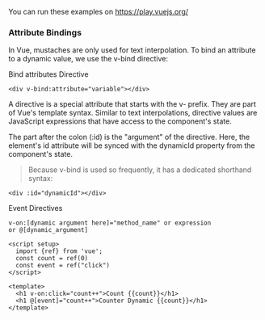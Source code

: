 You can run these examples on https://play.vuejs.org/



### Attribute Bindings
In Vue, mustaches are only used for text interpolation. To bind an attribute to a dynamic value, we use the v-bind directive:

Bind attributes Directive
```vue
<div v-bind:attribute="variable"></div>
```

A directive is a special attribute that starts with the v- prefix. They are part of Vue's template syntax. Similar to text interpolations, directive values are JavaScript expressions that have access to the component's state.

The part after the colon (:id) is the "argument" of the directive. Here, the element's id attribute will be synced with the dynamicId property from the component's state.

> Because v-bind is used so frequently, it has a dedicated shorthand syntax:

```vue
<div :id="dynamicId"></div>
```


Event Directives


```vue
v-on:[dynamic argument here]="method_name" or expression
or @[dynamic_argument]
```


```vue
<script setup>
  import {ref} from 'vue';
  const count = ref(0)
  const event = ref("click")
</script>

<template>
  <h1 v-on:click="count++">Count {{count}}</h1>
  <h1 @[event]="count++">Counter Dynamic {{count}}</h1>
</template>
```

